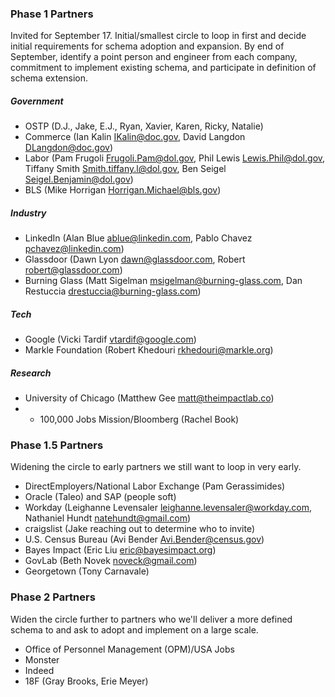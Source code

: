 ### Phase 1 Partners
Invited for September 17. Initial/smallest circle to loop in first and decide initial requirements for schema adoption and expansion. By end of September, identify a point person and engineer from each company, commitment to implement existing schema, and participate in definition of schema extension.

##### Government
* OSTP (D.J., Jake, E.J., Ryan, Xavier, Karen, Ricky, Natalie)
* Commerce (Ian Kalin <IKalin@doc.gov>, David Langdon <DLangdon@doc.gov>)
* Labor (Pam Frugoli <Frugoli.Pam@dol.gov>, Phil Lewis <Lewis.Phil@dol.gov>, Tiffany Smith <Smith.tiffany.l@dol.gov>, Ben Seigel <Seigel.Benjamin@dol.gov>)
* BLS (Mike Horrigan <Horrigan.Michael@bls.gov>)

##### Industry
* LinkedIn (Alan Blue <ablue@linkedin.com>, Pablo Chavez <pchavez@linkedin.com>)
* Glassdoor (Dawn Lyon <dawn@glassdoor.com>, Robert <robert@glassdoor.com>)
* Burning Glass (Matt Sigelman <msigelman@burning-glass.com>, Dan Restuccia <drestuccia@burning-glass.com>)

##### Tech
* Google (Vicki Tardif <vtardif@google.com>)
* Markle Foundation (Robert Khedouri <rkhedouri@markle.org>)

##### Research
* University of Chicago (Matthew Gee <matt@theimpactlab.co>)
* * 100,000 Jobs Mission/Bloomberg (Rachel Book)

### Phase 1.5 Partners
Widening the circle to early partners we still want to loop in very early.
* DirectEmployers/National Labor Exchange (Pam Gerassimides)
* Oracle (Taleo) and SAP (people soft)
* Workday (Leighanne Levensaler <leighanne.levensaler@workday.com>, Nathaniel Hundt <natehundt@gmail.com>)
* craigslist (Jake reaching out to determine who to invite)
* U.S. Census Bureau (Avi Bender <Avi.Bender@census.gov>)
* Bayes Impact (Eric Liu <eric@bayesimpact.org>)
* GovLab (Beth Novek <noveck@gmail.com>)
* Georgetown (Tony Carnavale)

### Phase 2 Partners
Widen the circle further to partners who we'll deliver a more defined schema to and ask to adopt and implement on a large scale.
* Office of Personnel Management (OPM)/USA Jobs
* Monster
* Indeed
* 18F (Gray Brooks, Erie Meyer)
